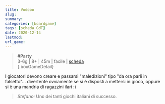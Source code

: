 ```yaml
---
title: Vodooo
slug: 
summary: 
categories: [boardgame]
tags: [scheda_GdT]
date: 2020-12-14
lastmod: 
url_game: 
---
```

> **#Party**  
> 3-6g | 8+ | 45m | facile | [scheda](https://boardgamegeek.com/boardgame/154880/voodoo)  
{.boxGameDetail}

I giocatori devono creare e passarsi "maledizioni" tipo "da ora parli in falsetto"... divertente ovviamente se si è disposti a mettersi in gioco, oppure si è una mandria di ragazzini ilari :)

> *Stefano:*
> Uno dei tanti giochi italiani di successo.


